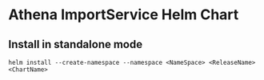 # Athena ImportService Helm Chart

## Install in standalone mode

```
helm install --create-namespace --namespace <NameSpace> <ReleaseName> <ChartName>
```
